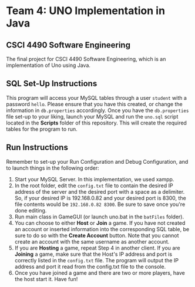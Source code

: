# Team 4: UNO Implementation in Java
## CSCI 4490 Software Engineering
The final project for CSCI 4490 Software Engineering, which is an implementation of Uno using Java.

## SQL Set-Up Instructions
This program will access your MySQL tables through a user `student` with a password `hello`. Please ensure that you have this created, or change the information in `db.properties` accordingly.
Once you have the `db.properties` file set-up to your liking, launch your MySQL and run the `uno.sql` script located in the **Scripts** folder of this repository. This will create the required tables for the program to run.

## Run Instructions
Remember to set-up your Run Configuration and Debug Configuration, and to launch things in the following order:
1. Start your MySQL Server. In this implementation, we used xampp.
2. In the root folder, edit the `config.txt` file to contain the desired IP address of the server and the desired port with a space as a delimiter. So, if your desired IP is 192.168.0.82 and your desired port is 8300, the file contents would be `192.168.0.82 8300`. Be sure to save once you're done editing.
3. Run main class in GameGUI (or launch uno.bat in the `batFiles` folder).
4. You can choose to either **Host** or **Join** a game. If you have not created an account or inserted information into the corresponding SQL table, be sure to do so with the **Create Account** button. Note that you cannot create an account with the same username as another account.
5. If you are **Hosting** a game, repeat Step 4 in another client. If you are **Joining** a game, make sure that the Host's IP address and port is correctly listed in the `config.txt` file. The program will output the IP address and port it read from the config.txt file to the console.
6. Once you have joined a game and there are two or more players, have the host start it. Have fun!
